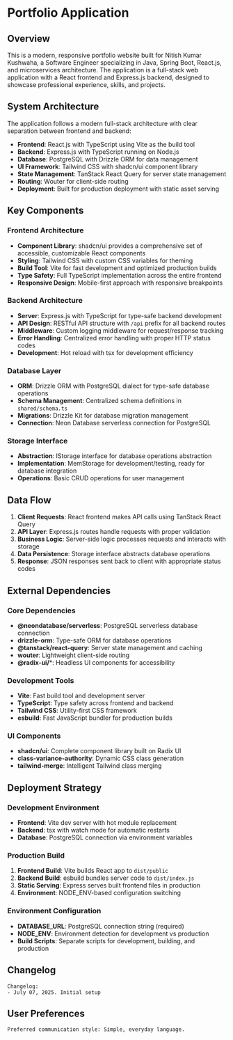 # Portfolio Application

## Overview

This is a modern, responsive portfolio website built for Nitish Kumar Kushwaha, a Software Engineer specializing in Java, Spring Boot, React.js, and microservices architecture. The application is a full-stack web application with a React frontend and Express.js backend, designed to showcase professional experience, skills, and projects.

## System Architecture

The application follows a modern full-stack architecture with clear separation between frontend and backend:

- **Frontend**: React.js with TypeScript using Vite as the build tool
- **Backend**: Express.js with TypeScript running on Node.js
- **Database**: PostgreSQL with Drizzle ORM for data management
- **UI Framework**: Tailwind CSS with shadcn/ui component library
- **State Management**: TanStack React Query for server state management
- **Routing**: Wouter for client-side routing
- **Deployment**: Built for production deployment with static asset serving

## Key Components

### Frontend Architecture
- **Component Library**: shadcn/ui provides a comprehensive set of accessible, customizable React components
- **Styling**: Tailwind CSS with custom CSS variables for theming
- **Build Tool**: Vite for fast development and optimized production builds
- **Type Safety**: Full TypeScript implementation across the entire frontend
- **Responsive Design**: Mobile-first approach with responsive breakpoints

### Backend Architecture
- **Server**: Express.js with TypeScript for type-safe backend development
- **API Design**: RESTful API structure with `/api` prefix for all backend routes
- **Middleware**: Custom logging middleware for request/response tracking
- **Error Handling**: Centralized error handling with proper HTTP status codes
- **Development**: Hot reload with tsx for development efficiency

### Database Layer
- **ORM**: Drizzle ORM with PostgreSQL dialect for type-safe database operations
- **Schema Management**: Centralized schema definitions in `shared/schema.ts`
- **Migrations**: Drizzle Kit for database migration management
- **Connection**: Neon Database serverless connection for PostgreSQL

### Storage Interface
- **Abstraction**: IStorage interface for database operations abstraction
- **Implementation**: MemStorage for development/testing, ready for database integration
- **Operations**: Basic CRUD operations for user management

## Data Flow

1. **Client Requests**: React frontend makes API calls using TanStack React Query
2. **API Layer**: Express.js routes handle requests with proper validation
3. **Business Logic**: Server-side logic processes requests and interacts with storage
4. **Data Persistence**: Storage interface abstracts database operations
5. **Response**: JSON responses sent back to client with appropriate status codes

## External Dependencies

### Core Dependencies
- **@neondatabase/serverless**: PostgreSQL serverless database connection
- **drizzle-orm**: Type-safe ORM for database operations
- **@tanstack/react-query**: Server state management and caching
- **wouter**: Lightweight client-side routing
- **@radix-ui/***: Headless UI components for accessibility

### Development Tools
- **Vite**: Fast build tool and development server
- **TypeScript**: Type safety across frontend and backend
- **Tailwind CSS**: Utility-first CSS framework
- **esbuild**: Fast JavaScript bundler for production builds

### UI Components
- **shadcn/ui**: Complete component library built on Radix UI
- **class-variance-authority**: Dynamic CSS class generation
- **tailwind-merge**: Intelligent Tailwind class merging

## Deployment Strategy

### Development Environment
- **Frontend**: Vite dev server with hot module replacement
- **Backend**: tsx with watch mode for automatic restarts
- **Database**: PostgreSQL connection via environment variables

### Production Build
1. **Frontend Build**: Vite builds React app to `dist/public`
2. **Backend Build**: esbuild bundles server code to `dist/index.js`
3. **Static Serving**: Express serves built frontend files in production
4. **Environment**: NODE_ENV-based configuration switching

### Environment Configuration
- **DATABASE_URL**: PostgreSQL connection string (required)
- **NODE_ENV**: Environment detection for development vs production
- **Build Scripts**: Separate scripts for development, building, and production

## Changelog

```
Changelog:
- July 07, 2025. Initial setup
```

## User Preferences

```
Preferred communication style: Simple, everyday language.
```